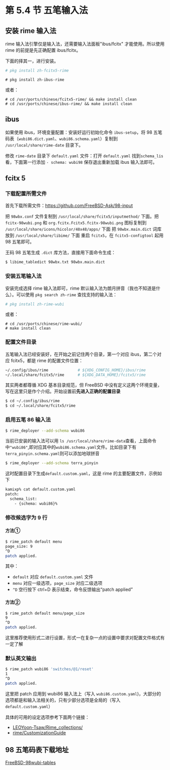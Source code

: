 # 第 5.4 节 五笔输入法

## 安装 rime 输入法

rime 输入法引擎仅是输入法，还需要输入法面板"ibus/fcitx" 才能使用。所以使用 rime 的前提是先正确配置 ibus/fcitx。

下面的择其一，进行安装。

```sh
# pkg install zh-fcitx5-rime
```
```
# pkg install zh-ibus-rime
```

或者：

```
# cd /usr/ports/chinese/fcitx5-rime/ && make install clean
# cd /usr/ports/chinese/ibus-rime/ && make install clean
```

## ibus


如果使用 ibus，环境变量配置：安装好运行初始化命令 `ibus-setup`，将 98 五笔码表（`wubi86.dict.yaml`、`wubi86.schema.yaml`）复制到 `/usr/local/share/rime-date` 目录下。

修改 `rime-date` 目录下 `default.yaml` 文件：打开 `default.yaml` 找到`schema_lis`看，下面第一行添加 `- schema: wubi98` 保存退出重新加载 ibus 输入法即可。


## fcitx 5

### 下载配置所需文件

首先下载所需文件：<https://github.com/FreeBSD-Ask/98-input>

把 `98wbx.conf` 文件复制到 `/usr/local/share/fcitx5/inputmethod/` 下面。把 `fcitx-98wubi.png` 和 `org.fcitx.Fcitx5.fcitx-98wubi.png` 图标复制到 `/usr/local/share/icons/hicolor/48x48/apps/` 下面 把 `98wbx.main.dict` 词库放到 `/usr/local/share/libime/` 下面 重启 `fcitx5`，在 `fcitx5-configtool` 起用 98 五笔即可。

王码 98 五笔生成 `.dict` 库方法，直接用下面命令生成：

```sh
$ libime_tabledict 98wbx.txt 98wbx.main.dict
```

### 安装五笔输入法

安装完成选择 rime 输入法即可，rime 默认输入法为朗月拼音（我也不知道是什么）。可以使用 `pkg search zh-rime` 查找支持的输入法：

```sh
# pkg install zh-rime-wubi
```

或者：

```
# cd /usr/ports/chinese/rime-wubi/
# make install clean
```


### 配置文件目录

五笔输入法已经安装好，在开始之前记住两个目录，第一个对应 ibus，第二个对应 fcitx5，都是 rime 的配置文件位置：

```sh
~/.config/ibus/rime             # ${XDG_CONFIG_HOME}/ibus/rime
~/.local/share/fcitx5/rime      # ${XDG_DATA_HOME}/fcitx5/rime
```

其实两者都尊循 XDG 基本目录规范，但 FreeBSD 中没有定义这两个环境变量，写在这里只是作个介绍。开始设置前**先进入正确的配置目录**

```sh
$ cd ~/.config/ibus/rime
$ cd ~/.local/share/fcitx5/rime
```

###  启用五笔 86 输入法

```sh
$ rime_deployer --add-schema wubi86
```

当前已安装的输入法可以用 `ls /usr/local/share/rime-data`查看，上面命令中`"wubi86"`,即对应其中的`wubi86.schema.yaml`文件。比如目录下有`terra_pinyin.schema.yaml`则可以添加地球拼音

```sh
$ rime_deployer --add-schema terra_pinyin
```

这时配置目录下生成`default.custom.yaml`，这是 rime 的主要配置文件，示例如下

```sh
kamixp% cat default.custom.yaml
patch:
  schema_list:
    - {schema: wubi86}%
```

### 修改候选字为 9 行

#### 方法①

```sh
$ rime_patch default menu
page_size: 9
^D
patch applied.
```

其中：

- `default` 对应 `default.custom.yaml` 文件
- `menu` 对应一级选项，`page_size` 对应二级选项
- `^D` 空行按下 ctrl+D 表示结束，命令反馈输出“patch applied”

#### 方法②

```sh
$ rime_patch default menu/page_size
9
^D
patch applied.
```

这里推荐使用形式二进行设置，形式一在复杂一点的设置中要求对配置文件格式有一定了解

### 默认英文输出

```sh
$ rime_patch wubi86 'switches/@1/reset'
1
^D
patch applied.
```

这里把 patch 应用到 wubi86 输入法上（写入 `wubi86.custom.yaml`)，大部分的选项都是和输入法相关的，只有少部分选项是全局的（写入 `default.custom.yaml`）

具体的可用的设定选项参考下面两个链接：

- [LEOYoon-Tsaw/Rime_collections/](https://github.com/LEOYoon-Tsaw/Rime_collections/blob/master/Rime_description.md)
- [rime/CustomizationGuide](https://github.com/rime/home/wiki/CustomizationGuide)

## 98 五笔码表下载地址

[FreeBSD-98wubi-tables](https://github.com/FreeBSD-Ask/98-input/tree/main/free-bsd-98wubi-tables-master)

